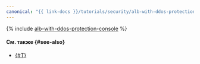 ```yaml
---
canonical: "{{ link-docs }}/tutorials/security/alb-with-ddos-protection/console"
---
```


{% include [alb-with-ddos-protection-console](../../../_tutorials/security/alb-with-ddos-protection-console.md) %}

#### См. также {#see-also}

* [{#T}](terraform.md)